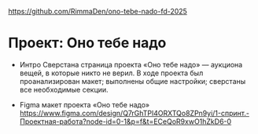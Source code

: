 https://github.com/RimmaDen/ono-tebe-nado-fd-2025
# Проект: Оно тебе надо

* Интро
Сверстана страница проекта «Оно тебе надо» — аукциона вещей, в которые никто не верил.
В ходе проекта был проанализирован макет; выполнены общие настройки; сверстаны все необходимые секции.

* Figma
макет проекта «Оно тебе надо»
https://www.figma.com/design/Q7rGhTPl4ORXTQo8ZPn9yi/1-спринт.-Проектная-работа?node-id=0-1&p=f&t=ECeQoR9xwO1hZkD6-0

